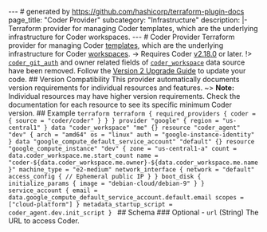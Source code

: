 --- # generated by https://github.com/hashicorp/terraform-plugin-docs page_title: "Coder Provider" subcategory: "Infrastructure" description: |- Terraform provider for managing Coder templates, which are the underlying infrastructure for Coder workspaces. --- # Coder Provider Terraform provider for managing Coder [templates](https://coder.com/docs/admin/templates), which are the underlying infrastructure for Coder [workspaces](https://coder.com/docs/user-guides/workspace-management). -> Requires Coder [v2.18.0](https://github.com/coder/coder/releases/tag/v2.18.0) or later. !> [`coder_git_auth`](https://registry.terraform.io/providers/coder/coder/1.0.4/docs/data-sources/git_auth) and owner related fields of [`coder_workspace`](https://registry.terraform.io/providers/coder/coder/1.0.4/docs/data-sources/workspace) data source have been removed. Follow the [Version 2 Upgrade Guide](https://registry.terraform.io/providers/coder/coder/latest/docs/guides/version-2-upgrade) to update your code. ## Version Compatibility This provider automatically documents version requirements for individual resources and features. ~> **Note:** Individual resources may have higher version requirements. Check the documentation for each resource to see its specific minimum Coder version. ## Example ```terraform terraform { required_providers { coder = { source = "coder/coder" } } } provider "google" { region = "us-central1" } data "coder_workspace" "me" {} resource "coder_agent" "dev" { arch = "amd64" os = "linux" auth = "google-instance-identity" } data "google_compute_default_service_account" "default" {} resource "google_compute_instance" "dev" { zone = "us-central1-a" count = data.coder_workspace.me.start_count name = "coder-${data.coder_workspace.me.owner}-${data.coder_workspace.me.name}" machine_type = "e2-medium" network_interface { network = "default" access_config { // Ephemeral public IP } } boot_disk { initialize_params { image = "debian-cloud/debian-9" } } service_account { email = data.google_compute_default_service_account.default.email scopes = ["cloud-platform"] } metadata_startup_script = coder_agent.dev.init_script } ``` <!-- schema generated by tfplugindocs --> ## Schema ### Optional - `url` (String) The URL to access Coder.
